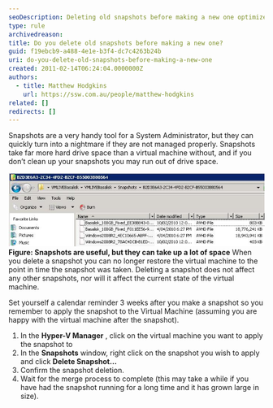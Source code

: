 ```yaml
---
seoDescription: Deleting old snapshots before making a new one optimizes disk space and ensures efficient virtual machine management.
type: rule
archivedreason:
title: Do you delete old snapshots before making a new one?
guid: f19ebcb9-a488-4e1e-b3f4-dc7c4263b24b
uri: do-you-delete-old-snapshots-before-making-a-new-one
created: 2011-02-14T06:24:04.0000000Z
authors:
  - title: Matthew Hodgkins
    url: https://ssw.com.au/people/matthew-hodgkins
related: []
redirects: []
---
```


Snapshots are a very handy tool for a System Administrator, but they can quickly turn into a nightmare if they are not managed properly. Snapshots take far more hard drive space than a virtual machine without, and if you don’t clean up your snapshots you may run out of drive space.

<!--endintro-->

![Snapshots are useful, but they can take up a lot of space](snapshot-avhds.jpg)
**Figure: Snapshots are useful, but they can take up a lot of space**
When you delete a snapshot you can no longer restore the virtual machine to the point in time the snapshot was taken. Deleting a snapshot does not affect any other snapshots, nor will it affect the current state of the virtual machine.

Set yourself a calendar reminder 3 weeks after you make a snapshot so you remember to apply the snapshot to the Virtual Machine (assuming you are happy with the virtual machine after the snapshot).

1. In the **Hyper-V Manager** , click on the virtual machine you want to apply the snapshot to
2. In the **Snapshots** window, right click on the snapshot you wish to apply and click **Delete Snapshot…**
3. Confirm the snapshot deletion.
4. Wait for the merge process to complete (this may take a while if you have had the snapshot running for a long time and it has grown large in size).
